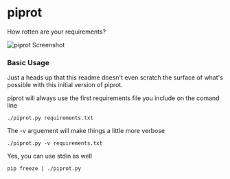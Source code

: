 piprot
======

How rotten are your requirements?

![piprot Screenshot](http://i.imgur.com/JR9yCul.png)

### Basic Usage

Just a heads up that this readme doesn't even scratch the surface of what's possible with this initial version of piprot.

piprot will always use the first requirements file you include on the comand line

    ./piprot.py requirements.txt

The -v arguement will make things a little more verbose

    ./piprot.py -v requirements.txt

Yes, you can use stdin as well

    pip freeze | ./piprot.py